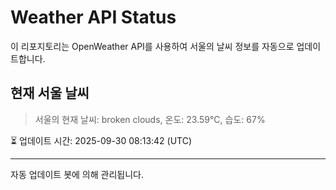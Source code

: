 
# Weather API Status

이 리포지토리는 OpenWeather API를 사용하여 서울의 날씨 정보를 자동으로 업데이트합니다.

## 현재 서울 날씨
> 서울의 현재 날씨: broken clouds, 온도: 23.59°C, 습도: 67%

⏳ 업데이트 시간: 2025-09-30 08:13:42 (UTC)

---
자동 업데이트 봇에 의해 관리됩니다.
